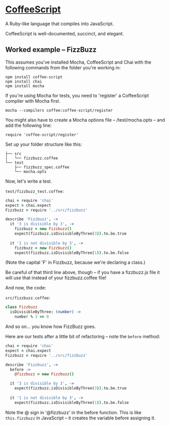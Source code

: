 # [CoffeeScript](http://coffeescript.org)

A Ruby-like language that compiles into JavaScript.

CoffeeScript is well-documented, succinct, and elegant.

## Worked example – FizzBuzz

This assumes you've installed Mocha, CoffeeScript and Chai with the following commands from the folder you're working in:

```shell
npm install coffee-script
npm install chai
npm install mocha
```

If you're using Mocha for tests, you need to 'register' a CoffeeScript compiler with Mocha first.

```shell
mocha --compilers coffee:coffee-script/register 
```

You might also have to create a Mocha options file – /test/mocha.opts – and add the following line:

`require 'coffee-script/register'`

Set up your folder structure like this:

```
├── src
│   └── fizzbuzz.coffee
└── test
    ├── fizzbuzz_spec.coffee
    └── mocha.opts
```

Now, let's write a test.

`test/fizzbuzz_test.coffee`:

```coffee
chai = require 'chai'
expect = chai.expect
Fizzbuzz = require '../src/fizzbuzz'

describe 'Fizzbuzz', -> 
  it '3 is divisible by 3', ->
    fizzbuzz = new Fizzbuzz()
    expect(fizzbuzz.isDivisibleByThree(3)).to.be.true
  
  it '1 is not divisible by 3', ->
    fizzbuzz = new Fizzbuzz()
    expect(fizzbuzz.isDivisibleByThree(1)).to.be.false

```

(Note the capital 'F' in Fizzbuzz, because we're declaring a class.)

Be careful of that third line above, though – if you have a fizzbuzz.js file it will use that instead of your fizzbuzz.coffee file!

And now, the code:

`src/fizzbuzz.coffee`:

```coffee
class Fizzbuzz
  isDivisibleByThree: (number) ->
    number % 3 == 0
```

And so on... you know how FizzBuzz goes.

Here are our tests after a little bit of refactoring – note the `before` method:

```coffee
chai = require 'chai'
expect = chai.expect
Fizzbuzz = require '../src/fizzbuzz'

describe 'Fizzbuzz', -> 
  before ->
    @fizzbuzz = new Fizzbuzz()

  it '3 is divisible by 3', ->
    expect(fizzbuzz.isDivisibleByThree(3)).to.be.true
  
  it '1 is not divisible by 3', ->
    expect(fizzbuzz.isDivisibleByThree(1)).to.be.false
```

Note the @ sign in '@fizzbuzz' in the before function. This is like `this.fizzbuzz` in JavaScript – it creates the variable before assigning it.